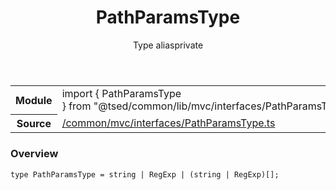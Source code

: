 
<header class="symbol-info-header"><h1 id="pathparamstype">PathParamsType</h1><label class="symbol-info-type-label type">Type alias</label><label class="api-type-label private" title="private">private</label></header>
<!-- summary -->
<section class="symbol-info"><table class="is-full-width"><tbody><tr><th>Module</th><td><div class="lang-typescript"><span class="token keyword">import</span> { PathParamsType }&nbsp;<span class="token keyword">from</span>&nbsp;<span class="token string">"@tsed/common/lib/mvc/interfaces/PathParamsType"</span></div></td></tr><tr><th>Source</th><td><a href="https://github.com/Romakita/ts-express-decorators/blob/v4.13.7/src//common/mvc/interfaces/PathParamsType.ts#L0-L0">/common/mvc/interfaces/PathParamsType.ts</a></td></tr></tbody></table></section>
<!-- overview -->


### Overview


<pre><code class="typescript-lang ">type PathParamsType = <span class="token keyword">string</span> | RegExp | <span class="token punctuation">(</span><span class="token keyword">string</span> | RegExp<span class="token punctuation">)</span><span class="token punctuation">[</span><span class="token punctuation">]</span><span class="token punctuation">;</span></code></pre>


<!-- Parameters -->

<!-- Description -->

<!-- Members -->

